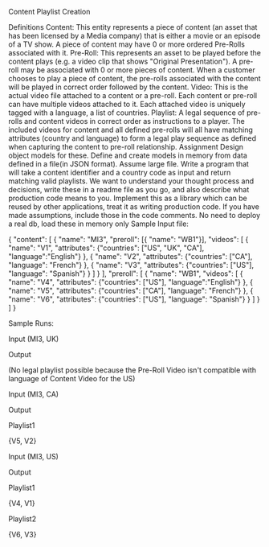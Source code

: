 Content Playlist Creation

Definitions
Content: This entity represents a piece of content (an asset that has been licensed by a Media company) that is either a movie or an episode of a TV show. A piece of content may have 0 or more ordered Pre-Rolls associated with it.
Pre-Roll: This represents an asset to be played before the content plays (e.g. a video clip that shows "Original Presentation"). A pre-roll may be associated with 0 or more pieces of content. When a customer chooses to play a piece of content, the pre-rolls associated with the content will be played in correct order followed by the content.
Video: This is the actual video file attached to a content or a pre-roll. Each content or pre-roll can have multiple videos attached to it. Each attached video is uniquely tagged with a language, a list of countries.
Playlist: A legal sequence of pre-rolls and content videos in correct order as instructions to a player. The included videos for content and all defined pre-rolls will all have matching attributes (country and language) to form a legal play sequence as defined when capturing the content to pre-roll relationship.
Assignment
Design object models for these.
Define and create models in memory from data defined in a file(in JSON format). Assume large file.
Write a program that will take a content identifier and a country code as input and return matching valid playlists.
We want to understand your thought process and decisions, write these in a readme file as you go, and also describe what production code means to you.
Implement this as a library which can be reused by other applications, treat it as writing production code.
If you have made assumptions, include those in the code comments.
No need to deploy a real db, load these in memory only
Sample Input file:

{
"content": [
{
"name": "MI3",
"preroll": [{ "name": "WB1"}],
"videos": [
{ "name": "V1", "attributes": {"countries": ["US", "UK", "CA"], "language":"English"} },
{ "name": "V2", "attributes": {"countries": ["CA"], "language": "French"} },
{ "name": "V3", "attributes": {"countries": ["US"], "language": "Spanish"} }
]
}
],
"preroll": [
{
"name": "WB1",
"videos": [
{ "name": "V4", "attributes": {"countries": ["US"], "language":"English"} },
{ "name": "V5", "attributes": {"countries": ["CA"], "language": "French"} },
{ "name": "V6", "attributes": {"countries": ["US"], "language": "Spanish"} }
]
}
]
}


Sample Runs:


Input (MI3, UK)

Output

(No legal playlist possible because the Pre-Roll Video isn't compatible with language of Content Video for the US)


Input (MI3, CA)

Output

Playlist1

{V5, V2}


Input (MI3, US)

Output

Playlist1

{V4, V1}

Playlist2

{V6, V3}

